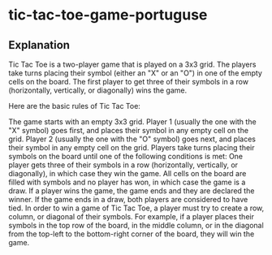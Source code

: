 # tic-tac-toe-game-portuguse

## Explanation
Tic Tac Toe is a two-player game that is played on a 3x3 grid. The players take turns placing their symbol (either an "X" or an "O") in one of the empty cells on the board. The first player to get three of their symbols in a row (horizontally, vertically, or diagonally) wins the game.

Here are the basic rules of Tic Tac Toe:

The game starts with an empty 3x3 grid.
Player 1 (usually the one with the "X" symbol) goes first, and places their symbol in any empty cell on the grid.
Player 2 (usually the one with the "O" symbol) goes next, and places their symbol in any empty cell on the grid.
Players take turns placing their symbols on the board until one of the following conditions is met:
One player gets three of their symbols in a row (horizontally, vertically, or diagonally), in which case they win the game.
All cells on the board are filled with symbols and no player has won, in which case the game is a draw.
If a player wins the game, the game ends and they are declared the winner. If the game ends in a draw, both players are considered to have tied.
In order to win a game of Tic Tac Toe, a player must try to create a row, column, or diagonal of their symbols. For example, if a player places their symbols in the top row of the board, in the middle column, or in the diagonal from the top-left to the bottom-right corner of the board, they will win the game.
